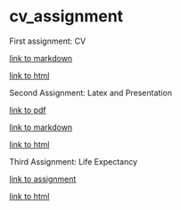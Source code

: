 # cv_assignment
First assignment: CV

[link to markdown](http://thomasbarks.github.io/cv_assignment/NoCss.html)

[link to html](http://thomasbarks.github.io/cv_assignment/)

Second Assignment: Latex and Presentation

[link to pdf](http://thomasbarks.github.io/two/updated.pdf) 

[link to markdown](http://thomasbarks.github.io/two/NoCss.html)

[link to html](http://thomasbarks.github.io/two/)

Third Assignment: Life Expectancy 

[link to assignment](https://github.com/ThomasBarks/Third-assignment/blob/master/Third-assignement-2.ipynb)

[link to html](http://spgarulo.github.io/Third-assignement/Third-assignement-2.html)
